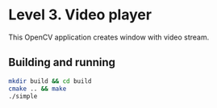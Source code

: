 # Level 3. Video player

This OpenCV application creates window with video stream.

## Building and running
```bash
mkdir build && cd build
cmake .. && make
./simple
```

